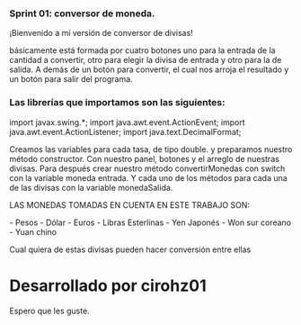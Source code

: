 ### Sprint 01: conversor de moneda.
<p>
¡Bienvenido a mi versión de conversor de divisas!
</p>
básicamente está formada por cuatro botones uno para la entrada de la cantidad a convertir, otro para elegir la divisa de entrada y otro para la de salida. A demás de un botón para convertir, el cual nos arroja el resultado y un botón para salir del programa.  
<p>

### Las librerías que importamos son las siguientes:

import javax.swing.*;
import java.awt.event.ActionEvent;
import java.awt.event.ActionListener;
import java.text.DecimalFormat;

Creamos las variables para cada tasa, de tipo double.
y preparamos nuestro método constructor.
Con nuestro panel, botones y el arreglo de nuestras divisas.
Para después crear nuestro método convertirMonedas con switch con la variable moneda entrada.
Y cada uno de los métodos para cada una de las divisas con la variable monedaSalida.

LAS MONEDAS TOMADAS EN CUENTA EN ESTE TRABAJO SON:
</p>
      - Pesos
	  - Dólar
	  - Euros
      - Libras Esterlinas
      - Yen Japonés
      - Won sur coreano
	  - Yuan chino
 <p>
 Cual quiera de estas divisas pueden hacer conversión entre ellas</p>

# Desarrollado por cirohz01
Espero que les guste.
